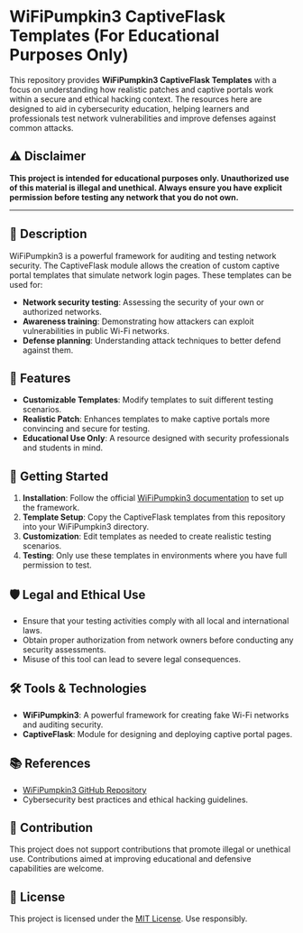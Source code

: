 # WiFiPumpkin3 CaptiveFlask Templates (For Educational Purposes Only)

This repository provides **WiFiPumpkin3 CaptiveFlask Templates** with a focus on understanding how realistic patches and captive portals work within a secure and ethical hacking context. The resources here are designed to aid in cybersecurity education, helping learners and professionals test network vulnerabilities and improve defenses against common attacks.

## ⚠️ Disclaimer
**This project is intended for educational purposes only. Unauthorized use of this material is illegal and unethical. Always ensure you have explicit permission before testing any network that you do not own.**

---

## 📜 Description
WiFiPumpkin3 is a powerful framework for auditing and testing network security. The CaptiveFlask module allows the creation of custom captive portal templates that simulate network login pages. These templates can be used for:

- **Network security testing**: Assessing the security of your own or authorized networks.
- **Awareness training**: Demonstrating how attackers can exploit vulnerabilities in public Wi-Fi networks.
- **Defense planning**: Understanding attack techniques to better defend against them.

## 🔧 Features
- **Customizable Templates**: Modify templates to suit different testing scenarios.
- **Realistic Patch**: Enhances templates to make captive portals more convincing and secure for testing.
- **Educational Use Only**: A resource designed with security professionals and students in mind.

## 🚀 Getting Started
1. **Installation**: Follow the official [WiFiPumpkin3 documentation](https://github.com/P0cL4bs/WiFi-Pumpkin) to set up the framework.
2. **Template Setup**: Copy the CaptiveFlask templates from this repository into your WiFiPumpkin3 directory.
3. **Customization**: Edit templates as needed to create realistic testing scenarios.
4. **Testing**: Only use these templates in environments where you have full permission to test.

## 🛡️ Legal and Ethical Use
- Ensure that your testing activities comply with all local and international laws.
- Obtain proper authorization from network owners before conducting any security assessments.
- Misuse of this tool can lead to severe legal consequences.

## 🛠️ Tools & Technologies
- **WiFiPumpkin3**: A powerful framework for creating fake Wi-Fi networks and auditing security.
- **CaptiveFlask**: Module for designing and deploying captive portal pages.

## 📚 References
- [WiFiPumpkin3 GitHub Repository](https://github.com/P0cL4bs/WiFi-Pumpkin)
- Cybersecurity best practices and ethical hacking guidelines.

## 🤝 Contribution
This project does not support contributions that promote illegal or unethical use. Contributions aimed at improving educational and defensive capabilities are welcome.

## 📝 License
This project is licensed under the [MIT License](LICENSE). Use responsibly.
